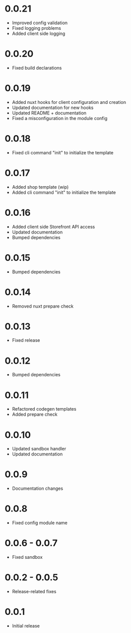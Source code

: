 # 0.0.21
- Improved config validation
- Fixed logging problems
- Added client side logging

# 0.0.20
- Fixed build declarations

# 0.0.19
- Added nuxt hooks for client configuration and creation
- Updated documentation for new hooks
- Updated README + documentation
- Fixed a misconfiguration in the module config

# 0.0.18
- Fixed cli command "init" to initialize the template

# 0.0.17
- Added shop template (wip)
- Added cli command "init" to initialize the template

# 0.0.16
- Added client side Storefront API access
- Updated documentation
- Bumped dependencies

# 0.0.15
- Bumped dependencies

# 0.0.14
- Removed nuxt prepare check

# 0.0.13
- Fixed release

# 0.0.12
- Bumped dependencies

# 0.0.11
- Refactored codegen templates
- Added prepare check

# 0.0.10
- Updated sandbox handler
- Updated documentation

# 0.0.9
- Documentation changes

# 0.0.8
- Fixed config module name

# 0.0.6 - 0.0.7
- Fixed sandbox

# 0.0.2 - 0.0.5
- Release-related fixes

# 0.0.1
- Initial release
